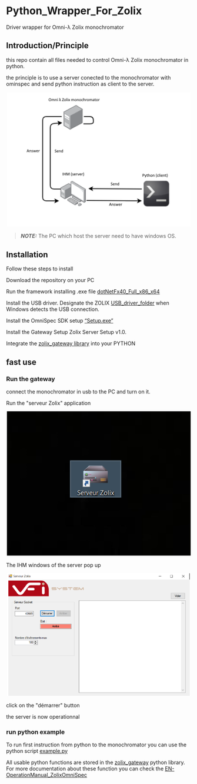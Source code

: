 # Python_Wrapper_For_Zolix
Driver wrapper for Omni-λ Zolix monochromator 


## Introduction/Principle ##

this repo contain all files needed to control  Omni-λ Zolix monochromator in python.

the principle is to use a server conected to the monochromator with ominspec and send python instruction as client to the server.


 

<p align="center">
<img src="imgs/principle.png" alt="ONE-PIX principle" width="500"/>
</p>

> **_NOTE:_** The PC which host the server need to have windows OS. 


## Installation ##

Follow these steps to install 

Download the repository on your PC 

Run the framework installing .exe file [dotNetFx40_Full_x86_x64](Dependencies)

Install the USB driver. Designate the ZOLIX [USB_driver_folder](Dependencies/Driver_USB_Zolix) when Windows detects the USB connection.

Install the OmniSpec SDK setup [“Setup.exe”](Dependencies/OmniSpec-Setup)

Install the Gateway Setup Zolix Server Setup v1.0.

Integrate the [zolix_gateway library](Dependencies/Python_Zolix_Gateway) into your PYTHON 


## fast use ##

### Run the gateway ###

connect the monochromator in usb to the PC and turn on it.

Run the "serveur Zolix" application 

<p align="center">
<img src="imgs/server_app.PNG" alt="IHM server" width="500"/>
</p>


The IHM windows of the server pop up 

<p align="center">
<img src="imgs/server.png" alt="IHM server" width="500"/>
</p>

click on the "démarrer" button 

the server is now operationnal 

### run python example ###

To run first instruction from python to the monochromator you can use the python  script [example.py](Dependencies/Python_Zolix_Gateway/zolix/app)

All usable  python functions are stored in the [zolix_gateway](Dependencies/Python_Zolix_Gateway/zolix/app) python library. For more documentation about these function you can check the [EN-OperationManual_ZolixOmniSpec](documentation/EN-OperationManual_ZolixOmniSpec.pdf)











